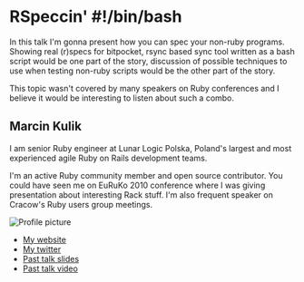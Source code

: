 # RSpeccin' #!/bin/bash

In this talk I'm gonna present how you can spec your non-ruby programs. Showing real (r)specs for bitpocket, rsync based sync tool written as a bash script would be one part of the story, discussion of possible techniques to use when testing non-ruby scripts would be the other part of the story.

This topic wasn't covered by many speakers on Ruby conferences and I believe it would be interesting to listen about such a combo.

## Marcin Kulik

I am senior Ruby engineer at Lunar Logic Polska, Poland's largest and most experienced agile Ruby on Rails development teams.

I'm an active Ruby community member and open source contributor. You could have seen me on EuRuKo 2010 conference where I was giving presentation about interesting Rack stuff. I'm also frequent speaker on Cracow's Ruby users group meetings.

![Profile picture](http://ku1ik.com/images/photo.jpg)

- [My website](http://ku1ik.com)
- [My twitter](https://twitter.com/#!/sickill)
- [Past talk slides](http://speakerdeck.com/u/sickill/p/building-web-framework-with-rack)
- [Past talk video](http://vimeo.com/12665769)

